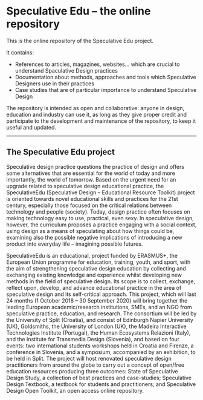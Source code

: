 # Speculative Edu – the online repository
This is the online repository of the Speculative Edu project.

It contains:

* References to articles, magazines, websites... which are crucial to understand Spaculative Design practices
* Documentation about methods, approaches and tools which Speculative Designers use in their practices
* Case studies that are of particular importance to understand Speculative Design

The repository is intended as open and collaborative: anyone in design, education and industry can use it, as long as they give proper credit and participate to the development and maintenance of the repository, to keep it useful and updated.

----

## The Speculative Edu project
Speculative design practice questions the practice of design and offers some alternatives that are essential for the world of today and more importantly, the world of tomorrow. Based on the urgent need for an upgrade related to speculative design educational practice, the SpeculativeEdu (Speculative Design – Educational Resource Toolkit) project is oriented towards novel educational skills and practices for the 21st century, especially those focused on the critical relations between technology and people (society). Today, design practice often focuses on making technology easy to use, practical, even sexy. In speculative design, however, the curriculum proposes a practice engaging with a social context, using design as a means of speculating about how things could be, examining also the possible negative implications of introducing a new product into everyday life – imagining possible futures.

SpeculativeEdu is an educational, project funded by ERASMUS+, the European Union programme for education, training, youth, and sport, with the aim of strengthening speculative design education by collecting and exchanging existing knowledge and experience whilst developing new methods in the field of speculative design. Its scope is to collect, exchange, reflect upon, develop, and advance educational practice in the area of speculative design and its self-critical approach. This project, which will last 24 months (1 October 2018 – 30 September 2020) will bring together the leading European academic/research institutions, SMEs, and an NGO from speculative practice, education, and research. The consortium will be led by the University of Split (Croatia), and consist of Edinburgh Napier University (UK), Goldsmiths, the University of London (UK), the Madeira Interactive Technologies Institute (Portugal), the Human Ecosystems Relazioni (Italy), and the Institute for Transmedia Design (Slovenia), and based on four events: two international students workshops held in Croatia and Firenze, a conference in Slovenia, and a symposium, accompanied by an exhibition, to be held in Split. The project will host renovated speculative design practitioners from around the globe to carry out a concept of open/free education resources producing three outcomes: State of Speculative Design Study, a collection of best practices and case-studies; Speculative Design Textbook, a textbook for students and practitioners; and Speculative Design Open Toolkit, an open access online repository.
